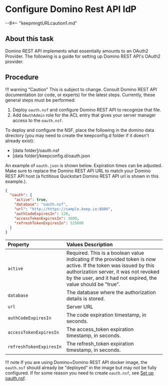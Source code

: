 # Configure Domino Rest API IdP

--8<-- "keepmngtURLcaution1.md"

## About this task

Domino REST API implements what essentially amounts to an OAuth2 Provider. The following is a guide for setting up Domino REST API's OAuth2 provider.

## Procedure

<!-- prettier-ignore -->
!!! warning "Caution"
     This is subject to change. Consult Domino REST API documentation (or code, or experts) for the latest steps. Currently, these general steps must be performed:

1. Deploy `oauth.nsf` and configure Domino REST API to recognize that file.
1. Add `OAuthAdmin` role for the ACL entry that gives your server manager access to the `oauth.nsf`.

To deploy and configure the NSF, place the following in the domino data directory (you may need to create the keepconfig.d folder if it doesn't already exist):

- [data folder]/oauth.nsf
- [data folder]/keepconfig.d/oauth.json

An example of `oauth.json` is shown below. Expiration times can be adjusted. Make sure to replace the Domino REST API URL to match your Domino REST API host (a fictitious Quickstart Domino REST API url is shown in this example.).

```json
{
  "oauth": {
    "active": true,
    "database": "oauth.nsf",
    "url": "http://https://sample.keep.io:8880",
    "authCodeExpiresIn": 120,
    "accessTokenExpiresIn": 3600,
    "refreshTokenExpiresIn": 525600
  }
}
```
| Property         | Values Description                                                              |
| :----------------| :------------------------------------------------------------------------ |
| `active`         | Required. This is a boolean value indicating if the provided token is now active. If the token was issued by this authorization server, it was not revoked by the user, and it had not expired, the value should be "true". |
|  `database`      | The database where the authorization details is stored.|
|  `url`                | Server URL|
|  `authCodeExpiresIn`  | The code expiration timestamp, in seconds. |
|  `accessTokenExpiresIn` | The access_token expiration timestamp, in seconds.|
|  `refreshTokenExpiresIn`|The refresh_token expiration timestamp, in seconds. |

!!! note
      If you are using Domino+Domino REST API docker image, the `oauth.nsf` should already be "deployed" in the image but may not be fully configured. If for some reason you need to create `oauth.nsf`, see [Set up oauth.nsf](../VoltMX/setupoauthnsf.md).


